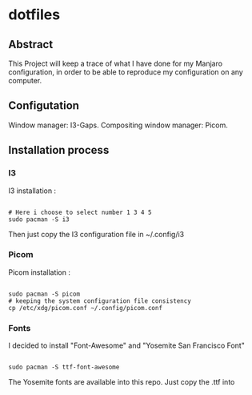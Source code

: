 # dotfiles

## Abstract 

This Project will keep a trace of what I have done for my Manjaro configuration, in order to be able to reproduce my configuration on any computer.

## Configutation

Window manager: I3-Gaps.
Compositing window manager: Picom.

## Installation process

### I3 

I3 installation :
```shell

# Here i choose to select number 1 3 4 5
sudo pacman -S i3

```

Then just copy the I3 configuration file in ~/.config/i3

### Picom

Picom installation :
```shell

sudo pacman -S picom
# keeping the system configuration file consistency
cp /etc/xdg/picom.conf ~/.config/picom.conf 

```

### Fonts

I decided to install "Font-Awesome" and "Yosemite San Francisco Font"
```shell 

sudo pacman -S ttf-font-awesome

```

The Yosemite fonts are available into this repo.
Just copy the .ttf into
